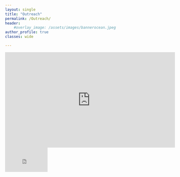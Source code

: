 ```yaml
---
layout: single
title: "Outreach"
permalink: /Outreach/
header:
    #overlay_image: /assets/images/bannerocean.jpeg
author_profile: true
classes: wide

---
```


<iframe src="https://www.facebook.com/plugins/video.php?height=314&href=https%3A%2F%2Fwww.facebook.com%2Ffisicatorvergata%2Fvideos%2F427461621677720%2F&show_text=false&width=560&t=0" width="560" height="314" style="border:none;overflow:hidden" scrolling="no" frameborder="0" allowfullscreen="true" allow="autoplay; clipboard-write; encrypted-media; picture-in-picture; web-share" allowFullScreen="true"></iframe> 


<iframe width="140" height="80" src="https://www.youtube.com/embed/oUf9Yd06WR4" title="YouTube video player" frameborder="0" allow="accelerometer; autoplay; clipboard-write; encrypted-media; gyroscope; picture-in-picture; web-share" allowfullscreen></iframe>
